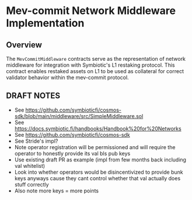 # Mev-commit Network Middleware Implementation

## Overview

The `MevCommitMiddleware` contracts serve as the representation of network middleware for integration with Symbiotic's L1 restaking protocol. This contract enables restaked assets on L1 to be used as collateral for correct validator behavior within the mev-commit protocol. 

## DRAFT NOTES

* See https://github.com/symbioticfi/cosmos-sdk/blob/main/middleware/src/SimpleMiddleware.sol
* See https://docs.symbiotic.fi/handbooks/Handbook%20for%20Networks
* See https://github.com/symbioticfi/cosmos-sdk
* See Stride's impl?
* Note operator registration will be permissioned and will require the operator to honestly provide its val bls pub keys
* Use existing draft PR as example (impl from few months back including val whitelist)
* Look into whether operators would be disincentivized to provide bunk keys anyways cause they cant control whether that val actually does stuff correctly
* Also note more keys = more points
